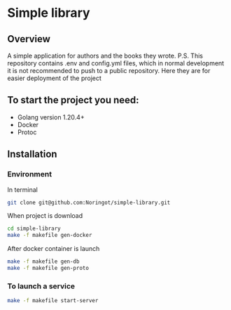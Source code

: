# Simple library

## Overview
A simple application for authors and the books they wrote.
P.S. This repository contains .env and config.yml files, which in normal development it is not recommended to push to a public repository. Here they are for easier deployment of the project

## To start the project you need:
- Golang version 1.20.4+
- Docker
- Protoc

## Installation
### Environment 
In terminal
```bash
git clone git@github.com:Noringot/simple-library.git
```
When project is download
```bash
cd simple-library
make -f makefile gen-docker
```
After docker container is launch
```bash
make -f makefile gen-db
make -f makefile gen-proto
```
### To launch a service
```bash
make -f makefile start-server
```
